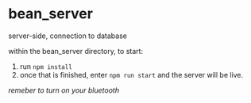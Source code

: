 # bean_server

server-side, connection to database

within the bean_server directory, to start:
1. run `npm install`
2. once that is finished, enter `npm run start` and the server will be live.

_remeber to turn on your bluetooth_
